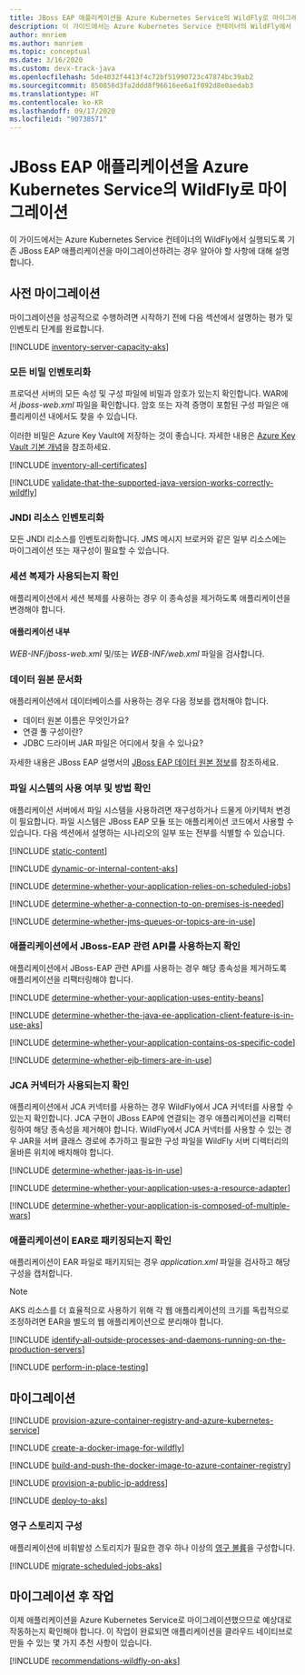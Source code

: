 ```yaml
---
title: JBoss EAP 애플리케이션을 Azure Kubernetes Service의 WildFly로 마이그레이션
description: 이 가이드에서는 Azure Kubernetes Service 컨테이너의 WildFly에서 실행되도록 기존 JBoss EAP 애플리케이션을 마이그레이션하려는 경우 알아야 할 사항에 대해 설명합니다.
author: mnriem
ms.author: manriem
ms.topic: conceptual
ms.date: 3/16/2020
ms.custom: devx-track-java
ms.openlocfilehash: 5de4032f4413f4c72bf51990723c47874bc39ab2
ms.sourcegitcommit: 850856d3fa2ddd8f96616ee6a1f092d8e0aedab3
ms.translationtype: HT
ms.contentlocale: ko-KR
ms.lasthandoff: 09/17/2020
ms.locfileid: "90738571"
---
```

# <a name="migrate-jboss-eap-applications-to-wildfly-on-azure-kubernetes-service"></a>JBoss EAP 애플리케이션을 Azure Kubernetes Service의 WildFly로 마이그레이션

이 가이드에서는 Azure Kubernetes Service 컨테이너의 WildFly에서 실행되도록 기존 JBoss EAP 애플리케이션을 마이그레이션하려는 경우 알아야 할 사항에 대해 설명합니다.

## <a name="pre-migration"></a>사전 마이그레이션

마이그레이션을 성공적으로 수행하려면 시작하기 전에 다음 섹션에서 설명하는 평가 및 인벤토리 단계를 완료합니다.

[!INCLUDE [inventory-server-capacity-aks](includes/inventory-server-capacity-aks.md)]

### <a name="inventory-all-secrets"></a>모든 비밀 인벤토리화

프로덕션 서버의 모든 속성 및 구성 파일에 비밀과 암호가 있는지 확인합니다. WAR에서 *jboss-web.xml* 파일을 확인합니다. 암호 또는 자격 증명이 포함된 구성 파일은 애플리케이션 내에서도 찾을 수 있습니다.

이러한 비밀은 Azure Key Vault에 저장하는 것이 좋습니다. 자세한 내용은 [Azure Key Vault 기본 개념](/azure/key-vault/basic-concepts)을 참조하세요.

[!INCLUDE [inventory-all-certificates](includes/inventory-all-certificates.md)]

[!INCLUDE [validate-that-the-supported-java-version-works-correctly-wildfly](includes/validate-that-the-supported-java-version-works-correctly-wildfly.md)]

### <a name="inventory-jndi-resources"></a>JNDI 리소스 인벤토리화

모든 JNDI 리소스를 인벤토리화합니다. JMS 메시지 브로커와 같은 일부 리소스에는 마이그레이션 또는 재구성이 필요할 수 있습니다.

### <a name="determine-whether-session-replication-is-used"></a>세션 복제가 사용되는지 확인

애플리케이션에서 세션 복제를 사용하는 경우 이 종속성을 제거하도록 애플리케이션을 변경해야 합니다.

#### <a name="inside-your-application"></a>애플리케이션 내부

*WEB-INF/jboss-web.xml* 및/또는 *WEB-INF/web.xml* 파일을 검사합니다.

### <a name="document-datasources"></a>데이터 원본 문서화

애플리케이션에서 데이터베이스를 사용하는 경우 다음 정보를 캡처해야 합니다.

* 데이터 원본 이름은 무엇인가요?
* 연결 풀 구성이란?
* JDBC 드라이버 JAR 파일은 어디에서 찾을 수 있나요?

자세한 내용은 JBoss EAP 설명서의 [JBoss EAP 데이터 원본 정보](https://access.redhat.com/documentation/en-us/red_hat_jboss_enterprise_application_platform/7.3/html/configuration_guide/datasource_management)를 참조하세요.

### <a name="determine-whether-and-how-the-file-system-is-used"></a>파일 시스템의 사용 여부 및 방법 확인

애플리케이션 서버에서 파일 시스템을 사용하려면 재구성하거나 드물게 아키텍처 변경이 필요합니다. 파일 시스템은 JBoss EAP 모듈 또는 애플리케이션 코드에서 사용할 수 있습니다. 다음 섹션에서 설명하는 시나리오의 일부 또는 전부를 식별할 수 있습니다.

[!INCLUDE [static-content](includes/static-content.md)]

[!INCLUDE [dynamic-or-internal-content-aks](includes/dynamic-or-internal-content-aks.md)]

[!INCLUDE [determine-whether-your-application-relies-on-scheduled-jobs](includes/determine-whether-your-application-relies-on-scheduled-jobs.md)]

[!INCLUDE [determine-whether-a-connection-to-on-premises-is-needed](includes/determine-whether-a-connection-to-on-premises-is-needed.md)]

[!INCLUDE [determine-whether-jms-queues-or-topics-are-in-use](includes/determine-whether-jms-queues-or-topics-are-in-use.md)]

### <a name="determine-whether-your-application-uses-jboss-eap-specific-apis"></a>애플리케이션에서 JBoss-EAP 관련 API를 사용하는지 확인

애플리케이션에서 JBoss-EAP 관련 API를 사용하는 경우 해당 종속성을 제거하도록 애플리케이션을 리팩터링해야 합니다.

[!INCLUDE [determine-whether-your-application-uses-entity-beans](includes/determine-whether-your-application-uses-entity-beans.md)]

[!INCLUDE [determine-whether-the-java-ee-application-client-feature-is-in-use-aks](includes/determine-whether-the-java-ee-application-client-feature-is-in-use-aks.md)]

[!INCLUDE [determine-whether-your-application-contains-os-specific-code](includes/determine-whether-your-application-contains-os-specific-code.md)]

[!INCLUDE [determine-whether-ejb-timers-are-in-use](includes/determine-whether-ejb-timers-are-in-use.md)]

### <a name="determine-whether-jca-connectors-are-in-use"></a>JCA 커넥터가 사용되는지 확인

애플리케이션에서 JCA 커넥터를 사용하는 경우 WildFly에서 JCA 커넥터를 사용할 수 있는지 확인합니다. JCA 구현이 JBoss EAP에 연결되는 경우 애플리케이션을 리팩터링하여 해당 종속성을 제거해야 합니다. WildFly에서 JCA 커넥터를 사용할 수 있는 경우 JAR을 서버 클래스 경로에 추가하고 필요한 구성 파일을 WildFly 서버 디렉터리의 올바른 위치에 배치해야 합니다.

[!INCLUDE [determine-whether-jaas-is-in-use](includes/determine-whether-jaas-is-in-use.md)]

[!INCLUDE [determine-whether-your-application-uses-a-resource-adapter](includes/determine-whether-your-application-uses-a-resource-adapter.md)]

[!INCLUDE [determine-whether-your-application-is-composed-of-multiple-wars](includes/determine-whether-your-application-is-composed-of-multiple-wars.md)]

### <a name="determine-whether-your-application-is-packaged-as-an-ear"></a>애플리케이션이 EAR로 패키징되는지 확인

애플리케이션이 EAR 파일로 패키지되는 경우 *application.xml* 파일을 검사하고 해당 구성을 캡처합니다.

> [!NOTE]
> AKS 리소스를 더 효율적으로 사용하기 위해 각 웹 애플리케이션의 크기를 독립적으로 조정하려면 EAR을 별도의 웹 애플리케이션으로 분리해야 합니다.

[!INCLUDE [identify-all-outside-processes-and-daemons-running-on-the-production-servers](includes/identify-all-outside-processes-and-daemons-running-on-the-production-servers.md)]

[!INCLUDE [perform-in-place-testing](includes/perform-in-place-testing.md)]

## <a name="migration"></a>마이그레이션

[!INCLUDE [provision-azure-container-registry-and-azure-kubernetes-service](includes/provision-azure-container-registry-and-azure-kubernetes-service.md)]

[!INCLUDE [create-a-docker-image-for-wildfly](includes/create-a-docker-image-for-wildfly.md)]

[!INCLUDE [build-and-push-the-docker-image-to-azure-container-registry](includes/build-and-push-the-docker-image-to-azure-container-registry.md)]

[!INCLUDE [provision-a-public-ip-address](includes/provision-a-public-ip-address.md)]

[!INCLUDE [deploy-to-aks](includes/deploy-to-aks.md)]

### <a name="configure-persistent-storage"></a>영구 스토리지 구성

애플리케이션에 비휘발성 스토리지가 필요한 경우 하나 이상의 [영구 볼륨](/azure/aks/azure-disks-dynamic-pv)을 구성합니다.

[!INCLUDE [migrate-scheduled-jobs-aks](includes/migrate-scheduled-jobs-aks.md)]

## <a name="post-migration"></a>마이그레이션 후 작업

이제 애플리케이션을 Azure Kubernetes Service로 마이그레이션했으므로 예상대로 작동하는지 확인해야 합니다. 이 작업이 완료되면 애플리케이션을 클라우드 네이티브로 만들 수 있는 몇 가지 추천 사항이 있습니다.

[!INCLUDE [recommendations-wildfly-on-aks](includes/recommendations-wildfly-on-aks.md)]
